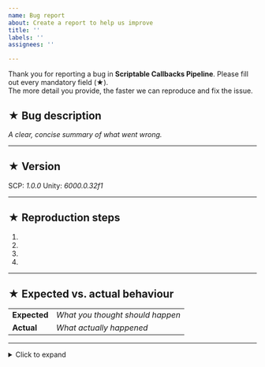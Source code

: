 ```yaml
---
name: Bug report
about: Create a report to help us improve
title: ''
labels: ''
assignees: ''

---
```


Thank you for reporting a bug in **Scriptable Callbacks Pipeline**.
Please fill out every mandatory field (★).  
The more detail you provide, the faster we can reproduce and fix the issue.

## ★ Bug description  
_A clear, concise summary of what went wrong._

---

## ★ Version
SCP: _1.0.0_
Unity: _6000.0.32f1_

---

## ★ Reproduction steps  
1.  
2.  
3.  
4.  

---

## ★ Expected vs. actual behaviour  
|   |   |
|---|---|
| **Expected** | _What you thought should happen_ |
| **Actual**   | _What actually happened_ |

---

<details>
<summary>Click to expand</summary>


## Optional screenshots / videos  
Drag-and-drop images here, or paste a link to a recording that shows the issue.
---

## Optional code / asset snippets  

```csharp
// Paste the smallest possible script that triggers the bug
```
</details>
